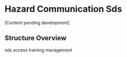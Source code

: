 # Hazard Communication Sds

[Content pending development]

## Structure Overview
  sds
    access
    training
    management
